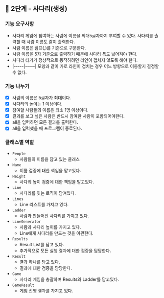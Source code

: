 ## 🚀 2단계 - 사다리(생성)

### 기능 요구사항
- 사다리 게임에 참여하는 사람에 이름을 최대5글자까지 부여할 수 있다. 사다리를 출력할 때 사람 이름도 같이 출력한다.
- 사람 이름은 쉼표(,)를 기준으로 구분한다.
- 사람 이름을 5자 기준으로 출력하기 때문에 사다리 폭도 넓어져야 한다.
- 사다리 타기가 정상적으로 동작하려면 라인이 겹치지 않도록 해야 한다.
- |-----|-----| 모양과 같이 가로 라인이 겹치는 경우 어느 방향으로 이동할지 결정할 수 없다.

### 기능 나누기
- [x] 사람의 이름은 5글자가 최대이다.
- [x] 사다리의 높이는 1 이상이다.
- [x] 참여할 사람들의 이름은 최소 1명 이상이다.
- [x] 결과를 보고 싶은 사람은 반드시 참여한 사람이 포함되어야한다.
- [x] all을 입력하면 모든 결과를 출력한다.
- [x] all을 입력했을 때 프로그램이 종료된다.

### 클래스별 역할
- `People`
  - 사람들의 이름을 담고 있는 클래스
- `Name`
  - 이름 검증에 대한 책임을 맡고있다.
- `Height`
  - 사다리 높이 검증에 대한 책임을 맡고있다.
- `Line`
  - 사다리를 잇는 로직이 담겨있다.
- `Lines`
  - Line 리스트를 가지고 있다.
- `Ladder`
  - 사람과 만들어진 사다리를 가지고 있다.
- `LineGenerator`
  - 사람과 사다리 높이를 가지고 있다.
  - Line에게 사다리를 만드는 것을 이관한다.
- `Results`
  - Result List를 담고 있다.
  - 추가적으로 모든 실행 결과에 대한 검증을 담당한다.
- `Result`
  - 결과 하나를 담고 있다.
  - 결과에 대한 검증을 담당한다.
- `Game`
  - 사다리 게임을 총괄하며 Results와 Ladder를 담고있다.
- `GameResult`
  - 게임 진행 결과를 가지고 있다.